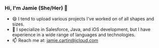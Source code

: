 ### Hi, I'm Jamie (She/Her) 👋

<!--
**jamiecartin/jamiecartin** is a ✨ _special_ ✨ repository because its `README.md` (this file) appears on your GitHub profile. -->


- 😄 I tend to upload various projects I've worked on of all shapes and sizes.
- 🔭 I specialize in Salesforce, Java, and iOS development, but I have experience in a wide range of languages and technologies.
- 📫 Reach me at: jamie.cartin@icloud.com 


<!--

![Anurag's GitHub stats](https://github-readme-stats.vercel.app/api?username=jamiecartin&show_icons=true&theme=transparent)
 
-->

